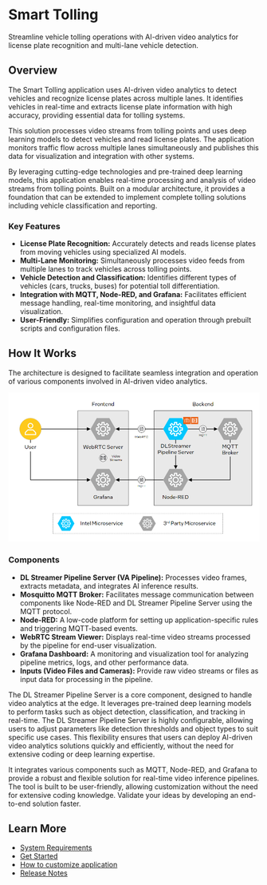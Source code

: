 # Smart Tolling
Streamline vehicle tolling operations with AI-driven video analytics for license plate recognition and multi-lane vehicle detection.

## Overview

The Smart Tolling application uses AI-driven video analytics to detect vehicles and recognize license plates across multiple lanes. It identifies vehicles in real-time and extracts license plate information with high accuracy, providing essential data for tolling systems.

This solution processes video streams from tolling points and uses deep learning models to detect vehicles and read license plates. The application monitors traffic flow across multiple lanes simultaneously and publishes this data for visualization and integration with other systems.

By leveraging cutting-edge technologies and pre-trained deep learning models, this application enables real-time processing and analysis of video streams from tolling points. Built on a modular architecture, it provides a foundation that can be extended to implement complete tolling solutions including vehicle classification and reporting.

### Key Features

- **License Plate Recognition:** Accurately detects and reads license plates from moving vehicles using specialized AI models.
- **Multi-Lane Monitoring:** Simultaneously processes video feeds from multiple lanes to track vehicles across tolling points.
- **Vehicle Detection and Classification:** Identifies different types of vehicles (cars, trucks, buses) for potential toll differentiation.
- **Integration with MQTT, Node-RED, and Grafana:** Facilitates efficient message handling, real-time monitoring, and insightful data visualization.
- **User-Friendly:** Simplifies configuration and operation through prebuilt scripts and configuration files.

## How It Works

The architecture is designed to facilitate seamless integration and operation of various components involved in AI-driven video analytics.

![Architecture Diagram](_images/arch.png)

### Components

- **DL Streamer Pipeline Server (VA Pipeline):** Processes video frames, extracts metadata, and integrates AI inference results.
- **Mosquitto MQTT Broker:** Facilitates message communication between components like Node-RED and DL Streamer Pipeline Server using the MQTT protocol.
- **Node-RED:** A low-code platform for setting up application-specific rules and triggering MQTT-based events.
- **WebRTC Stream Viewer:** Displays real-time video streams processed by the pipeline for end-user visualization.
- **Grafana Dashboard:** A monitoring and visualization tool for analyzing pipeline metrics, logs, and other performance data.
- **Inputs (Video Files and Cameras):** Provide raw video streams or files as input data for processing in the pipeline.

The DL Streamer Pipeline Server is a core component, designed to handle video analytics at the edge. It leverages pre-trained deep learning models to perform tasks such as object detection, classification, and tracking in real-time. The DL Streamer Pipeline Server is highly configurable, allowing users to adjust parameters like detection thresholds and object types to suit specific use cases. This flexibility ensures that users can deploy AI-driven video analytics solutions quickly and efficiently, without the need for extensive coding or deep learning expertise.

It integrates various components such as MQTT, Node-RED, and Grafana to provide a robust and flexible solution for real-time video inference pipelines. The tool is built to be user-friendly, allowing customization without the need for extensive coding knowledge. Validate your ideas by developing an end-to-end solution faster.

## Learn More
- [System Requirements](system-requirements.md)
- [Get Started](get-started.md)
- [How to customize application](how-to-customize-application.md)
- [Release Notes](release-notes.md)
